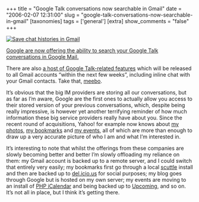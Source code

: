 +++
title = "Google Talk conversations now searchable in Gmail"
date = "2006-02-07 12:31:00"
slug = "google-talk-conversations-now-searchable-in-gmail"
[taxonomies]
tags = ['general']
[extra]
show_comments = "false"
+++

[![Save chat histories in Gmail](http://static.flickr.com/35/96714575_5d96b959d4_m.jpg)](http://www.flickr.com/photos/pip/96714575/ "Photo Sharing")

[Google are now offering the ability to search your Google Talk conversations in Google Mail.](http://www.google.com/talk/chathistory.html "Chat History Saving")

There are also [a host of Google Talk-related features](http://mail.google.com/mail/help/chat.html) which will be released to all Gmail accounts “within the next few weeks”, including inline chat with your Gmail contacts. Take that, [meebo](http://www.meebo.com).

It’s obvious that the big IM providers are storing all our conversations, but as far as I’m aware, Google are the first ones to actually allow you access to their stored version of your previous conversations, which, despite being really impressive, is however yet another terrifying reminder of how much information these big service providers really have about you. Since the recent round of acquisitions, Yahoo! for example now knows about [my photos](http://flickr.com/photos/pip), [my bookmarks](http://del.icio.us/pip) and [my events](http://upcoming.org/user/3696/), all of which are more than enough to draw up a very accurate picture of who I am and what I’m interested in.

It’s interesting to note that whilst the offerings from these companies are slowly becoming better and better I’m slowly offloading my reliance on them: my Gmail account is backed up to a remote server, and I could switch that entirely very easily; my bookmarks first go through a local [scuttle](http://scuttle.org/) install and then are backed up to [del.icio.us](http://del.icio.us/) for social purposes; my blog goes through Google but is hosted on my own server; my events are moving to an install of [PHP iCalendar](http://phpicalendar.net/) and being backed up to [Upcoming](http://upcoming.org/), and so on. It’s not all in place, but I think it’s getting there.
